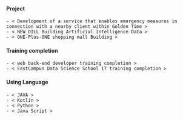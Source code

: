   #### Project
    - < Development of a service that enables emergency measures in connection with a nearby client within Golden Time > 
    - < NEW_DILL Building Artificial Intelligence Data >
    - < ONE-Plus-ONE shopping mall Building >
  #### Training completion
    - < web back-end developer training completion >
    - < FastCampus Data Science School 17 training completion >
  #### Using Language
    - < JAVA >
    - < Kotlin >
    - < Python >
    - < Java Script >

